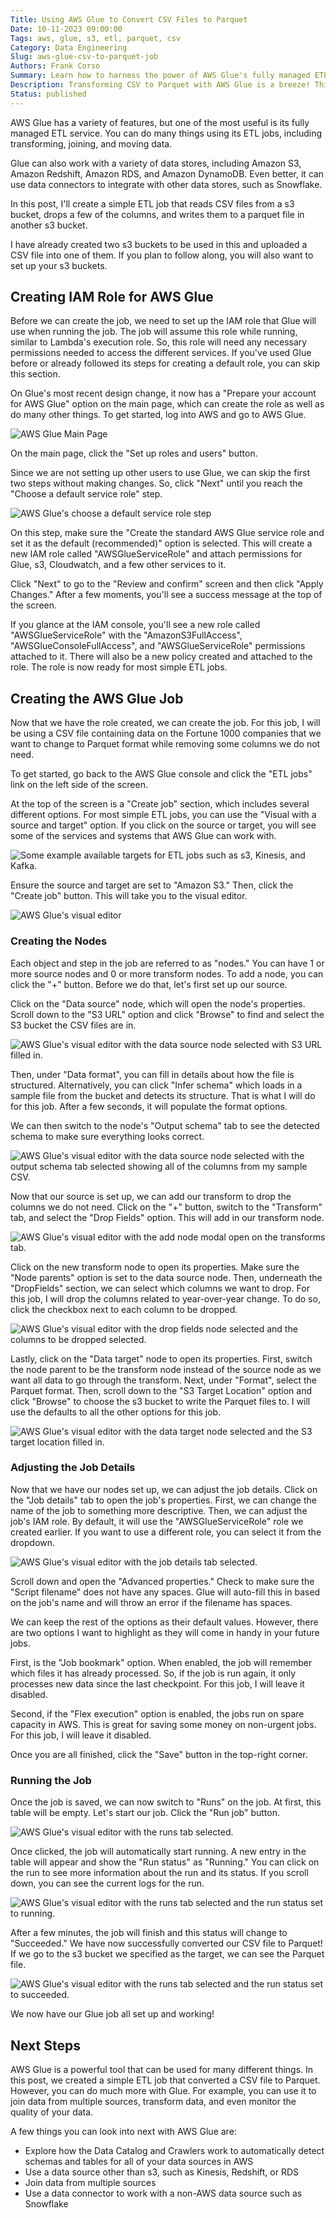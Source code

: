 ```yaml
---
Title: Using AWS Glue to Convert CSV Files to Parquet
Date: 10-11-2023 09:00:00
Tags: aws, glue, s3, etl, parquet, csv
Category: Data Engineering
Slug: aws-glue-csv-to-parquet-job
Authors: Frank Corso
Summary: Learn how to harness the power of AWS Glue's fully managed ETL service to effortlessly convert CSV files to Parquet format while performing data transformations
Description: Transforming CSV to Parquet with AWS Glue is a breeze! This tutorial guides you through the process of ETL job creation. Unleash AWS Glue's capabilities for data integration and more.
Status: published
---
```


AWS Glue has a variety of features, but one of the most useful is its fully managed ETL service. You can do many things using its ETL jobs, including transforming, joining, and moving data. 

Glue can also work with a variety of data stores, including Amazon S3, Amazon Redshift, Amazon RDS, and Amazon DynamoDB. Even better, it can use data connectors to integrate with other data stores, such as Snowflake.

In this post, I'll create a simple ETL job that reads CSV files from a s3 bucket, drops a few of the columns, and writes them to a parquet file in another s3 bucket. 

I have already created two s3 buckets to be used in this and uploaded a CSV file into one of them. If you plan to follow along, you will also want to set up your s3 buckets.

## Creating IAM Role for AWS Glue

Before we can create the job, we need to set up the IAM role that Glue will use when running the job. The job will assume this role while running, similar to Lambda's execution role. So, this role will need any necessary permissions needed to access the different services. If you've used Glue before or already followed its steps for creating a default role, you can skip this section.

On Glue's most recent design change, it now has a "Prepare your account for AWS Glue" option on the main page, which can create the role as well as do many other things. To get started, log into AWS and go to AWS Glue.

![AWS Glue Main Page](/images/aws-glue-csv-to-parquet-job/aws-glue-landing-page.png)

On the main page, click the "Set up roles and users" button.

Since we are not setting up other users to use Glue, we can skip the first two steps without making changes. So, click "Next" until you reach the "Choose a default service role" step.

![AWS Glue's choose a default service role step](/images/aws-glue-csv-to-parquet-job/aws-glue-choose-default-service-role.png)

On this step, make sure the "Create the standard AWS Glue service role and set it as the default (recommended)" option is selected. This will create a new IAM role called "AWSGlueServiceRole" and attach permissions for Glue, s3, Cloudwatch, and a few other services to it.

Click "Next" to go to the "Review and confirm" screen and then click "Apply Changes." After a few moments, you'll see a success message at the top of the screen.

If you glance at the IAM console, you'll see a new role called "AWSGlueServiceRole" with the "AmazonS3FullAccess", "AWSGlueConsoleFullAccess", and "AWSGlueServiceRole" permissions attached to it. There will also be a new policy created and attached to the role. The role is now ready for most simple ETL jobs.

## Creating the AWS Glue Job

Now that we have the role created, we can create the job. For this job, I will be using a CSV file containing data on the Fortune 1000 companies that we want to change to Parquet format while removing some columns we do not need.

To get started, go back to the AWS Glue console and click the "ETL jobs" link on the left side of the screen.

At the top of the screen is a "Create job" section, which includes several different options. For most simple ETL jobs, you can use the "Visual with a source and target" option. If you click on the source or target, you will see some of the services and systems that AWS Glue can work with.

![Some example available targets for ETL jobs such as s3, Kinesis, and Kafka.](/images/aws-glue-csv-to-parquet-job/aws-glue-create-job-targets.png)

Ensure the source and target are set to "Amazon S3." Then, click the "Create job" button. This will take you to the visual editor.

![AWS Glue's visual editor](/images/aws-glue-csv-to-parquet-job/aws-glue-visual-editor.png)

### Creating the Nodes

Each object and step in the job are referred to as "nodes." You can have 1 or more source nodes and 0 or more transform nodes. To add a node, you can click the "+" button. Before we do that, let's first set up our source.

Click on the "Data source" node, which will open the node's properties. Scroll down to the "S3 URL" option and click "Browse" to find and select the S3 bucket the CSV files are in. 

![AWS Glue's visual editor with the data source node selected with S3 URL filled in.](/images/aws-glue-csv-to-parquet-job/aws-glue-visual-editor-data-source.png)

Then, under "Data format", you can fill in details about how the file is structured. Alternatively, you can click "Infer schema" which loads in a sample file from the bucket and detects its structure. That is what I will do for this job. After a few seconds, it will populate the format options.

We can then switch to the node's "Output schema" tab to see the detected schema to make sure everything looks correct.

![AWS Glue's visual editor with the data source node selected with the output schema tab selected showing all of the columns from my sample CSV.](/images/aws-glue-csv-to-parquet-job/aws-glue-visual-editor-data-source-output-schema.png)

Now that our source is set up, we can add our transform to drop the columns we do not need. Click on the "+" button, switch to the "Transform" tab, and select the "Drop Fields" option. This will add in our transform node.

![AWS Glue's visual editor with the add node modal open on the transforms tab.](/images/aws-glue-csv-to-parquet-job/aws-glue-visual-editor-drop-fields.png)

Click on the new transform node to open its properties. Make sure the "Node parents" option is set to the data source node. Then, underneath the "DropFields" section, we can select which columns we want to drop. For this job, I will drop the columns related to year-over-year change. To do so, click the checkbox next to each column to be dropped.

![AWS Glue's visual editor with the drop fields node selected and the columns to be dropped selected.](/images/aws-glue-csv-to-parquet-job/aws-glue-visual-editor-drop-fields-selected.png)

Lastly, click on the "Data target" node to open its properties. First, switch the node parent to be the transform node instead of the source node as we want all data to go through the transform. Next, under "Format", select the Parquet format. Then, scroll down to the "S3 Target Location" option and click "Browse" to choose the s3 bucket to write the Parquet files to. I will use the defaults to all the other options for this job.

![AWS Glue's visual editor with the data target node selected and the S3 target location filled in.](/images/aws-glue-csv-to-parquet-job/aws-glue-visual-editor-data-target.png)

### Adjusting the Job Details

Now that we have our nodes set up, we can adjust the job details. Click on the "Job details" tab to open the job's properties. First, we can change the name of the job to something more descriptive. Then, we can adjust the job's IAM role. By default, it will use the "AWSGlueServiceRole" role we created earlier. If you want to use a different role, you can select it from the dropdown.

![AWS Glue's visual editor with the job details tab selected.](/images/aws-glue-csv-to-parquet-job/aws-glue-visual-editor-job-details.png)

Scroll down and open the "Advanced properties." Check to make sure the "Script filename" does not have any spaces. Glue will auto-fill this in based on the job's name and will throw an error if the filename has spaces.

We can keep the rest of the options as their default values. However, there are two options I want to highlight as they will come in handy in your future jobs.

First, is the "Job bookmark" option. When enabled, the job will remember which files it has already processed. So, if the job is run again, it only processes new data since the last checkpoint. For this job, I will leave it disabled.

Second, if the "Flex execution" option is enabled, the jobs run on spare capacity in AWS. This is great for saving some money on non-urgent jobs. For this job, I will leave it disabled.

Once you are all finished, click the "Save" button in the top-right corner.

### Running the Job

Once the job is saved, we can now switch to "Runs" on the job. At first, this table will be empty. Let's start our job. Click the "Run job" button.

![AWS Glue's visual editor with the runs tab selected.](/images/aws-glue-csv-to-parquet-job/aws-glue-visual-editor-runs.png)

Once clicked, the job will automatically start running. A new entry in the table will appear and show the "Run status" as "Running." You can click on the run to see more information about the run and its status. If you scroll down, you can see the current logs for the run.

![AWS Glue's visual editor with the runs tab selected and the run status set to running.](/images/aws-glue-csv-to-parquet-job/aws-glue-visual-editor-runs-running.png)

After a few minutes, the job will finish and this status will change to "Succeeded." We have now successfully converted our CSV file to Parquet! If we go to the s3 bucket we specified as the target, we can see the Parquet file.

![AWS Glue's visual editor with the runs tab selected and the run status set to succeeded.](/images/aws-glue-csv-to-parquet-job/aws-glue-s3-bucket-new-parquet-file.png)

We now have our Glue job all set up and working!

## Next Steps

AWS Glue is a powerful tool that can be used for many different things. In this post, we created a simple ETL job that converted a CSV file to Parquet. However, you can do much more with Glue. For example, you can use it to join data from multiple sources, transform data, and even monitor the quality of your data.

A few things you can look into next with AWS Glue are:

* Explore how the Data Catalog and Crawlers work to automatically detect schemas and tables for all of your data sources in AWS
* Use a data source other than s3, such as Kinesis, Redshift, or RDS
* Join data from multiple sources
* Use a data connector to work with a non-AWS data source such as Snowflake